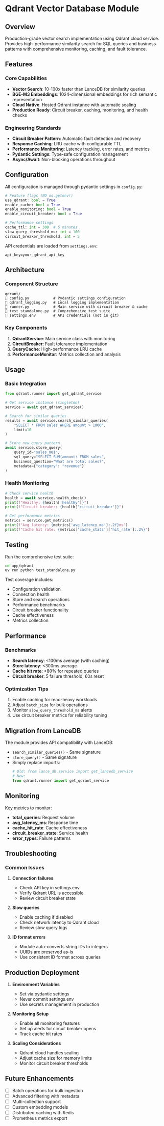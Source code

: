 # Qdrant Vector Database Module

## Overview

Production-grade vector search implementation using Qdrant cloud service. Provides high-performance similarity search for SQL queries and business patterns with comprehensive monitoring, caching, and fault tolerance.

## Features

### Core Capabilities
- **Vector Search**: 10-100x faster than LanceDB for similarity queries
- **BGE-M3 Embeddings**: 1024-dimensional embeddings for rich semantic representation
- **Cloud Native**: Hosted Qdrant instance with automatic scaling
- **Production Ready**: Circuit breaker, caching, monitoring, and health checks

### Engineering Standards
- **Circuit Breaker Pattern**: Automatic fault detection and recovery
- **Response Caching**: LRU cache with configurable TTL
- **Performance Monitoring**: Latency tracking, error rates, and metrics
- **Pydantic Settings**: Type-safe configuration management
- **Async/Await**: Non-blocking operations throughout

## Configuration

All configuration is managed through pydantic settings in `config.py`:

```python
# Feature flags (NO os.getenv!)
use_qdrant: bool = True
enable_cache: bool = True
enable_monitoring: bool = True
enable_circuit_breaker: bool = True

# Performance settings
cache_ttl: int = 300  # 5 minutes
slow_query_threshold_ms: int = 100
circuit_breaker_threshold: int = 5
```

API credentials are loaded from `settings.env`:
```env
api_key=your_qdrant_api_key
```

## Architecture

### Component Structure
```
qdrant/
   config.py           # Pydantic settings configuration
   qdrant_logging.py   # Local logging implementation
   runner.py           # Main service with circuit breaker & cache
   test_standalone.py  # Comprehensive test suite
   settings.env        # API credentials (not in git)
```

### Key Components

1. **QdrantService**: Main service class with monitoring
2. **CircuitBreaker**: Fault tolerance implementation
3. **QueryCache**: High-performance LRU cache
4. **PerformanceMonitor**: Metrics collection and analysis

## Usage

### Basic Integration
```python
from qdrant.runner import get_qdrant_service

# Get service instance (singleton)
service = await get_qdrant_service()

# Search for similar queries
results = await service.search_similar_queries(
    "SELECT * FROM sales WHERE amount > 1000",
    limit=10
)

# Store new query pattern
await service.store_query(
    query_id="sales_001",
    sql_query="SELECT SUM(amount) FROM sales",
    business_question="What are total sales?",
    metadata={"category": "revenue"}
)
```

### Health Monitoring
```python
# Check service health
health = await service.health_check()
print(f"Healthy: {health['healthy']}")
print(f"Circuit breaker: {health['circuit_breaker']}")

# Get performance metrics
metrics = service.get_metrics()
print(f"Avg latency: {metrics['avg_latency_ms']:.2f}ms")
print(f"Cache hit rate: {metrics['cache_stats']['hit_rate']:.2%}")
```

## Testing

Run the comprehensive test suite:
```bash
cd app/qdrant
uv run python test_standalone.py
```

Test coverage includes:
- Configuration validation
- Connection health
- Store and search operations
- Performance benchmarks
- Circuit breaker functionality
- Cache effectiveness
- Metrics collection

## Performance

### Benchmarks
- **Search latency**: <100ms average (with caching)
- **Store latency**: <300ms average
- **Cache hit rate**: >80% for repeated queries
- **Circuit breaker**: 5 failure threshold, 60s reset

### Optimization Tips
1. Enable caching for read-heavy workloads
2. Adjust `batch_size` for bulk operations
3. Monitor `slow_query_threshold_ms` alerts
4. Use circuit breaker metrics for reliability tuning

## Migration from LanceDB

The module provides API compatibility with LanceDB:
- `search_similar_queries()` - Same signature
- `store_query()` - Same signature
- Simply replace imports:
  ```python
  # Old: from lance_db.service import get_lancedb_service
  # New:
  from qdrant.runner import get_qdrant_service
  ```

## Monitoring

Key metrics to monitor:
- **total_queries**: Request volume
- **avg_latency_ms**: Response time
- **cache_hit_rate**: Cache effectiveness
- **circuit_breaker_state**: Service health
- **error_types**: Failure patterns

## Troubleshooting

### Common Issues

1. **Connection failures**
   - Check API key in settings.env
   - Verify Qdrant URL is accessible
   - Review circuit breaker state

2. **Slow queries**
   - Enable caching if disabled
   - Check network latency to Qdrant cloud
   - Review slow query logs

3. **ID format errors**
   - Module auto-converts string IDs to integers
   - UUIDs are preserved as-is
   - Use consistent ID format across queries

## Production Deployment

1. **Environment Variables**
   - Set via pydantic settings
   - Never commit settings.env
   - Use secrets management in production

2. **Monitoring Setup**
   - Enable all monitoring features
   - Set up alerts for circuit breaker opens
   - Track cache hit rates

3. **Scaling Considerations**
   - Qdrant cloud handles scaling
   - Adjust cache size for memory limits
   - Monitor circuit breaker thresholds

## Future Enhancements

- [ ] Batch operations for bulk ingestion
- [ ] Advanced filtering with metadata
- [ ] Multi-collection support
- [ ] Custom embedding models
- [ ] Distributed caching with Redis
- [ ] Prometheus metrics export